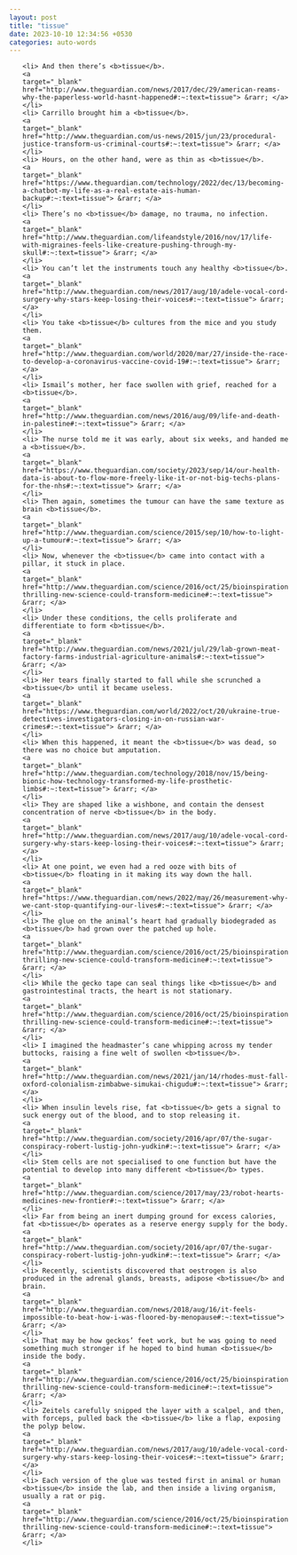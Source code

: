 ```yaml
---
layout: post
title: "tissue"
date: 2023-10-10 12:34:56 +0530
categories: auto-words
---
```

<ol>

    <li> And then there’s <b>tissue</b>.
    <a 
    target="_blank" 
    href="http://www.theguardian.com/news/2017/dec/29/american-reams-why-the-paperless-world-hasnt-happened#:~:text=tissue"> &rarr; </a>
    </li>
    <li> Carrillo brought him a <b>tissue</b>.
    <a 
    target="_blank" 
    href="http://www.theguardian.com/us-news/2015/jun/23/procedural-justice-transform-us-criminal-courts#:~:text=tissue"> &rarr; </a>
    </li>
    <li> Hours, on the other hand, were as thin as <b>tissue</b>.
    <a 
    target="_blank" 
    href="https://www.theguardian.com/technology/2022/dec/13/becoming-a-chatbot-my-life-as-a-real-estate-ais-human-backup#:~:text=tissue"> &rarr; </a>
    </li>
    <li> There’s no <b>tissue</b> damage, no trauma, no infection.
    <a 
    target="_blank" 
    href="http://www.theguardian.com/lifeandstyle/2016/nov/17/life-with-migraines-feels-like-creature-pushing-through-my-skull#:~:text=tissue"> &rarr; </a>
    </li>
    <li> You can’t let the instruments touch any healthy <b>tissue</b>.
    <a 
    target="_blank" 
    href="http://www.theguardian.com/news/2017/aug/10/adele-vocal-cord-surgery-why-stars-keep-losing-their-voices#:~:text=tissue"> &rarr; </a>
    </li>
    <li> You take <b>tissue</b> cultures from the mice and you study them.
    <a 
    target="_blank" 
    href="http://www.theguardian.com/world/2020/mar/27/inside-the-race-to-develop-a-coronavirus-vaccine-covid-19#:~:text=tissue"> &rarr; </a>
    </li>
    <li> Ismail’s mother, her face swollen with grief, reached for a <b>tissue</b>.
    <a 
    target="_blank" 
    href="http://www.theguardian.com/news/2016/aug/09/life-and-death-in-palestine#:~:text=tissue"> &rarr; </a>
    </li>
    <li> The nurse told me it was early, about six weeks, and handed me a <b>tissue</b>.
    <a 
    target="_blank" 
    href="https://www.theguardian.com/society/2023/sep/14/our-health-data-is-about-to-flow-more-freely-like-it-or-not-big-techs-plans-for-the-nhs#:~:text=tissue"> &rarr; </a>
    </li>
    <li> Then again, sometimes the tumour can have the same texture as brain <b>tissue</b>.
    <a 
    target="_blank" 
    href="http://www.theguardian.com/science/2015/sep/10/how-to-light-up-a-tumour#:~:text=tissue"> &rarr; </a>
    </li>
    <li> Now, whenever the <b>tissue</b> came into contact with a pillar, it stuck in place.
    <a 
    target="_blank" 
    href="http://www.theguardian.com/science/2016/oct/25/bioinspiration-thrilling-new-science-could-transform-medicine#:~:text=tissue"> &rarr; </a>
    </li>
    <li> Under these conditions, the cells proliferate and differentiate to form <b>tissue</b>.
    <a 
    target="_blank" 
    href="http://www.theguardian.com/news/2021/jul/29/lab-grown-meat-factory-farms-industrial-agriculture-animals#:~:text=tissue"> &rarr; </a>
    </li>
    <li> Her tears finally started to fall while she scrunched a <b>tissue</b> until it became useless.
    <a 
    target="_blank" 
    href="https://www.theguardian.com/world/2022/oct/20/ukraine-true-detectives-investigators-closing-in-on-russian-war-crimes#:~:text=tissue"> &rarr; </a>
    </li>
    <li> When this happened, it meant the <b>tissue</b> was dead, so there was no choice but amputation.
    <a 
    target="_blank" 
    href="http://www.theguardian.com/technology/2018/nov/15/being-bionic-how-technology-transformed-my-life-prosthetic-limbs#:~:text=tissue"> &rarr; </a>
    </li>
    <li> They are shaped like a wishbone, and contain the densest concentration of nerve <b>tissue</b> in the body.
    <a 
    target="_blank" 
    href="http://www.theguardian.com/news/2017/aug/10/adele-vocal-cord-surgery-why-stars-keep-losing-their-voices#:~:text=tissue"> &rarr; </a>
    </li>
    <li> At one point, we even had a red ooze with bits of <b>tissue</b> floating in it making its way down the hall.
    <a 
    target="_blank" 
    href="https://www.theguardian.com/news/2022/may/26/measurement-why-we-cant-stop-quantifying-our-lives#:~:text=tissue"> &rarr; </a>
    </li>
    <li> The glue on the animal’s heart had gradually biodegraded as <b>tissue</b> had grown over the patched up hole.
    <a 
    target="_blank" 
    href="http://www.theguardian.com/science/2016/oct/25/bioinspiration-thrilling-new-science-could-transform-medicine#:~:text=tissue"> &rarr; </a>
    </li>
    <li> While the gecko tape can seal things like <b>tissue</b> and gastrointestinal tracts, the heart is not stationary.
    <a 
    target="_blank" 
    href="http://www.theguardian.com/science/2016/oct/25/bioinspiration-thrilling-new-science-could-transform-medicine#:~:text=tissue"> &rarr; </a>
    </li>
    <li> I imagined the headmaster’s cane whipping across my tender buttocks, raising a fine welt of swollen <b>tissue</b>.
    <a 
    target="_blank" 
    href="http://www.theguardian.com/news/2021/jan/14/rhodes-must-fall-oxford-colonialism-zimbabwe-simukai-chigudu#:~:text=tissue"> &rarr; </a>
    </li>
    <li> When insulin levels rise, fat <b>tissue</b> gets a signal to suck energy out of the blood, and to stop releasing it.
    <a 
    target="_blank" 
    href="http://www.theguardian.com/society/2016/apr/07/the-sugar-conspiracy-robert-lustig-john-yudkin#:~:text=tissue"> &rarr; </a>
    </li>
    <li> Stem cells are not specialised to one function but have the potential to develop into many different <b>tissue</b> types.
    <a 
    target="_blank" 
    href="http://www.theguardian.com/science/2017/may/23/robot-hearts-medicines-new-frontier#:~:text=tissue"> &rarr; </a>
    </li>
    <li> Far from being an inert dumping ground for excess calories, fat <b>tissue</b> operates as a reserve energy supply for the body.
    <a 
    target="_blank" 
    href="http://www.theguardian.com/society/2016/apr/07/the-sugar-conspiracy-robert-lustig-john-yudkin#:~:text=tissue"> &rarr; </a>
    </li>
    <li> Recently, scientists discovered that oestrogen is also produced in the adrenal glands, breasts, adipose <b>tissue</b> and brain.
    <a 
    target="_blank" 
    href="http://www.theguardian.com/news/2018/aug/16/it-feels-impossible-to-beat-how-i-was-floored-by-menopause#:~:text=tissue"> &rarr; </a>
    </li>
    <li> That may be how geckos’ feet work, but he was going to need something much stronger if he hoped to bind human <b>tissue</b> inside the body.
    <a 
    target="_blank" 
    href="http://www.theguardian.com/science/2016/oct/25/bioinspiration-thrilling-new-science-could-transform-medicine#:~:text=tissue"> &rarr; </a>
    </li>
    <li> Zeitels carefully snipped the layer with a scalpel, and then, with forceps, pulled back the <b>tissue</b> like a flap, exposing the polyp below.
    <a 
    target="_blank" 
    href="http://www.theguardian.com/news/2017/aug/10/adele-vocal-cord-surgery-why-stars-keep-losing-their-voices#:~:text=tissue"> &rarr; </a>
    </li>
    <li> Each version of the glue was tested first in animal or human <b>tissue</b> inside the lab, and then inside a living organism, usually a rat or pig.
    <a 
    target="_blank" 
    href="http://www.theguardian.com/science/2016/oct/25/bioinspiration-thrilling-new-science-could-transform-medicine#:~:text=tissue"> &rarr; </a>
    </li>